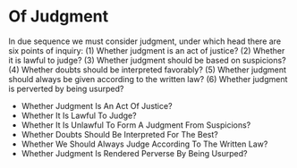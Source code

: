 # Of Judgment

In due sequence we must consider judgment, under which head there are six points of inquiry:
(1) Whether judgment is an act of justice?
(2) Whether it is lawful to judge?
(3) Whether judgment should be based on suspicions?
(4) Whether doubts should be interpreted favorably?
(5) Whether judgment should always be given according to the written law?
(6) Whether judgment is perverted by being usurped?

* Whether Judgment Is An Act Of Justice?
* Whether It Is Lawful To Judge?
* Whether It Is Unlawful To Form A Judgment From Suspicions?
* Whether Doubts Should Be Interpreted For The Best?
* Whether We Should Always Judge According To The Written Law?
* Whether Judgment Is Rendered Perverse By Being Usurped?